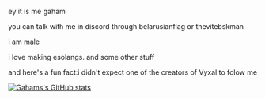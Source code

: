 ey it is me gaham

you can talk with me in discord through belarusianflag or thevitebskman

i am male

i love making esolangs. and some other stuff

and here's a fun fact:i didn't expect one of the creators of Vyxal to folow me

[![Gahams's GitHub stats](https://github-readme-stats.vercel.app/api/top-langs/?username=Thevitebsk&langs_count=1)](https://github.com/anuraghazra/github-readme-stats)
